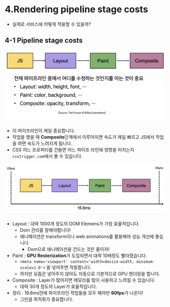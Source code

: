 # 4.Rendering pipeline stage costs

- 실제로 서비스에 어떻게 적용할 수 있을까?

## 4-1 Pipeline stage costs

![](../img/11.png)

- 이 파이프라인이 제일 중요합니다.
- 작업을 했을 때 **Composite**단계에서 이루어지면 속도가 제일 빠르고 JS에서 작업을 하면 속도가 느려지게 됩니다.
- CSS 어느 프로퍼티를 건들면 어느 파이프 라인에 영향을 미치는지 `csstrigger.com`에서 볼 수 있습니다.

![](../img/12.png)

- Layout : 대략 1000개 정도의 DOM Elemens가 가장 효율적입니다.
  - Dom 관리를 잘해야합니다!
  - 애니메이션은 transform이나 web animations를 활용해야 성능 개선에 좋습니다.
    - Dom으로 애니메이션을 건드는 것은 줄이자!
- Paint : **GPU Resterization**가 도입되면서 대략 10배정도 빨라졌습니다.
  - `<meta name='viewport' content='width=device-width, minimum-scale=1.0'>` 을 넣어주면 작동합니다.
  - 하지만 요즘은 넣어주지 않아도 자동으로 기본적으로 GPU 렌더링을 합니다.
- Composite : Layer가 많아지면 메모라를 많이 사용하고 느려질 수 있습니다.
  - 대략 30개 정도의 Layer가 효율적입니다.
- 정리 : 16.6ms안에 파이프라인 작업들을 모두 해야만 **60fps**가 나온다!
  - 그만큼 최적화가 중요합니다.